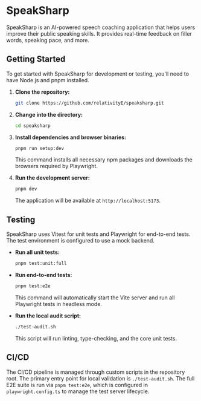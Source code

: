 # SpeakSharp

SpeakSharp is an AI-powered speech coaching application that helps users improve their public speaking skills. It provides real-time feedback on filler words, speaking pace, and more.

## Getting Started

To get started with SpeakSharp for development or testing, you'll need to have Node.js and pnpm installed.

1.  **Clone the repository:**
    ```bash
    git clone https://github.com/relativityE/speaksharp.git
    ```
2.  **Change into the directory:**
    ```bash
    cd speaksharp
    ```
3.  **Install dependencies and browser binaries:**
    ```bash
    pnpm run setup:dev
    ```
    This command installs all necessary npm packages and downloads the browsers required by Playwright.

4.  **Run the development server:**
    ```bash
    pnpm dev
    ```
    The application will be available at `http://localhost:5173`.

## Testing

SpeakSharp uses Vitest for unit tests and Playwright for end-to-end tests. The test environment is configured to use a mock backend.

*   **Run all unit tests:**
    ```bash
    pnpm test:unit:full
    ```
*   **Run end-to-end tests:**
    ```bash
    pnpm test:e2e
    ```
    This command will automatically start the Vite server and run all Playwright tests in headless mode.

*   **Run the local audit script:**
    ```bash
    ./test-audit.sh
    ```
    This script will run linting, type-checking, and the core unit tests.

## CI/CD

The CI/CD pipeline is managed through custom scripts in the repository root. The primary entry point for local validation is `./test-audit.sh`. The full E2E suite is run via `pnpm test:e2e`, which is configured in `playwright.config.ts` to manage the test server lifecycle.